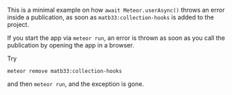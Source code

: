 This is a minimal example on how `await Meteor.userAsync()` throws an error inside a publication, as soon as `matb33:collection-hooks` is added to the project.

If you start the app via `meteor run`, an error is thrown as soon as you call the publication by opening the app in a browser.

Try

```
meteor remove matb33:collection-hooks
```

and then `meteor run`, and the exception is gone.